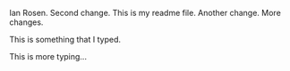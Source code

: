 Ian Rosen.
Second change.
This is my readme file.
Another change.
More changes.

This is something that I typed.

This is more typing...
